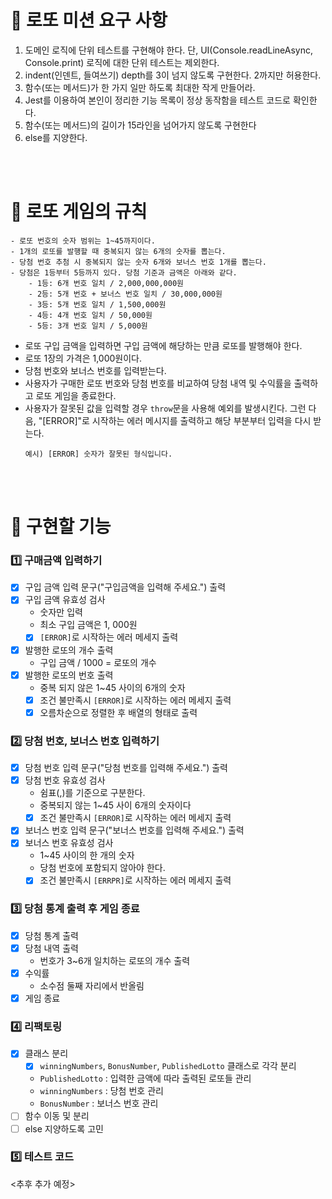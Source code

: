 # 🚀 로또 미션 요구 사항

1. 도메인 로직에 단위 테스트를 구현해야 한다. 단, UI(Console.readLineAsync, Console.print) 로직에 대한 단위 테스트는 제외한다.
2. indent(인덴트, 들여쓰기) depth를 3이 넘지 않도록 구현한다. 2까지만 허용한다.
3. 함수(또는 메서드)가 한 가지 일만 하도록 최대한 작게 만들어라.
4. Jest를 이용하여 본인이 정리한 기능 목록이 정상 동작함을 테스트 코드로 확인한다.
5. 함수(또는 메서드)의 길이가 15라인을 넘어가지 않도록 구현한다
6. else를 지양한다.

<br/>
<br/>

# 🎯 로또 게임의 규칙

```
- 로또 번호의 숫자 범위는 1~45까지이다.
- 1개의 로또를 발행할 때 중복되지 않는 6개의 숫자를 뽑는다.
- 당첨 번호 추첨 시 중복되지 않는 숫자 6개와 보너스 번호 1개를 뽑는다.
- 당첨은 1등부터 5등까지 있다. 당첨 기준과 금액은 아래와 같다.
    - 1등: 6개 번호 일치 / 2,000,000,000원
    - 2등: 5개 번호 + 보너스 번호 일치 / 30,000,000원
    - 3등: 5개 번호 일치 / 1,500,000원
    - 4등: 4개 번호 일치 / 50,000원
    - 5등: 3개 번호 일치 / 5,000원
```

- 로또 구입 금액을 입력하면 구입 금액에 해당하는 만큼 로또를 발행해야 한다.
- 로또 1장의 가격은 1,000원이다.
- 당첨 번호와 보너스 번호를 입력받는다.
- 사용자가 구매한 로또 번호와 당첨 번호를 비교하여 당첨 내역 및 수익률을 출력하고 로또 게임을 종료한다.
- 사용자가 잘못된 값을 입력할 경우 `throw`문을 사용해 예외를 발생시킨다. 그런 다음, "[ERROR]"로 시작하는 에러 메시지를 출력하고 해당 부분부터 입력을 다시 받는다.
  ```
  예시) [ERROR] 숫자가 잘못된 형식입니다.
  ```

<br/>
<br/>

# 📃 구현할 기능

### 1️⃣ 구매금액 입력하기

- [x] 구입 금액 입력 문구("구입금액을 입력해 주세요.") 출력
- [x] 구입 금액 유효성 검사
  - 숫자만 입력
  - 최소 구입 금액은 1, 000원
  - [x] `[ERROR]`로 시작하는 에러 메세지 출력
- [x] 발행한 로또의 개수 출력
  - 구입 금액 / 1000 = 로또의 개수
- [x] 발행한 로또의 번호 출력
  - 중복 되지 않은 1~45 사이의 6개의 숫자
  - [x] 조건 불만족시 `[ERROR]`로 시작하는 에러 메세지 출력
  - [x] 오름차순으로 정렬한 후 배열의 형태로 출력

### 2️⃣ 당첨 번호, 보너스 번호 입력하기

- [x] 당첨 번호 입력 문구("당첨 번호를 입력해 주세요.") 출력
- [x] 당첨 번호 유효성 검사
  - 쉼표(,)를 기준으로 구분한다.
  - 중복되지 않는 1~45 사이 6개의 숫자이다
  - [x] 조건 불만족시 `[ERROR]`로 시작하는 에러 메세지 출력
- [x] 보너스 번호 입력 문구("보너스 번호를 입력해 주세요.") 출력
- [x] 보너스 번호 유효성 검사
  - 1~45 사이의 한 개의 숫자
  - 당첨 번호에 포함되지 않아야 한다.
  - [x] 조건 불만족시 `[ERRPR]`로 시작하는 에러 메세지 출력

### 3️⃣ 당첨 통계 출력 후 게임 종료

- [x] 당첨 통계 출력
- [x] 당첨 내역 출력
  - 번호가 3~6개 일치하는 로또의 개수 출력
- [x] 수익률
  - 소수점 둘째 자리에서 반올림
- [x] 게임 종료

### 4️⃣ 리팩토링

- [x] 클래스 분리
  - [x] `winningNumbers`, `BonusNumber`, `PublishedLotto` 클래스로 각각 분리
  - `PublishedLotto` : 입력한 금액에 따라 출력된 로또들 관리
  - `winningNumbers` : 당첨 번호 관리
  - `BonusNumber` : 보너스 번호 관리
- [ ] 함수 이동 및 분리
- [ ] else 지양하도록 고민

### 5️⃣ 테스트 코드

<추후 추가 예정>
